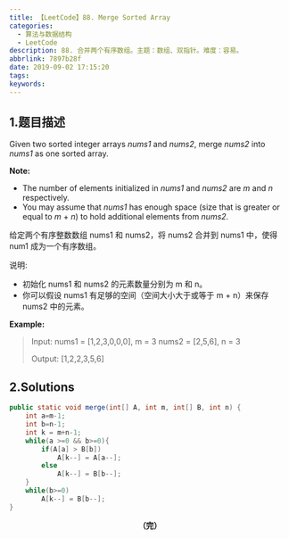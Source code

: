 ```yaml
---
title: 【LeetCode】88. Merge Sorted Array
categories:
  - 算法与数据结构
  - LeetCode
description: 88. 合并两个有序数组。主题：数组、双指针。难度：容易。
abbrlink: 7897b28f
date: 2019-09-02 17:15:20
tags:
keywords:
---
```


## 1.题目描述

Given two sorted integer arrays *nums1* and *nums2*, merge *nums2* into *nums1* as one sorted array.

**Note:**

- The number of elements initialized in *nums1* and *nums2* are *m* and *n* respectively.
- You may assume that *nums1* has enough space (size that is greater or equal to *m* + *n*) to hold additional elements from *nums2*.

给定两个有序整数数组 nums1 和 nums2，将 nums2 合并到 nums1 中，使得 num1 成为一个有序数组。

说明:

- 初始化 nums1 和 nums2 的元素数量分别为 m 和 n。
- 你可以假设 nums1 有足够的空间（空间大小大于或等于 m + n）来保存 nums2 中的元素。

**Example:**

> Input:
> nums1 = [1,2,3,0,0,0], m = 3
> nums2 = [2,5,6],       n = 3
>
> Output: [1,2,2,3,5,6]

## 2.Solutions

~~~java
public static void merge(int[] A, int m, int[] B, int n) {
    int a=m-1;
    int b=n-1;
    int k = m+n-1;
    while(a >=0 && b>=0){
        if(A[a] > B[b])
            A[k--] = A[a--];
        else
            A[k--] = B[b--];
    }
    while(b>=0)
        A[k--] = B[b--];
}
~~~

<center><font style="font-weight:bold">（完）</font></center>